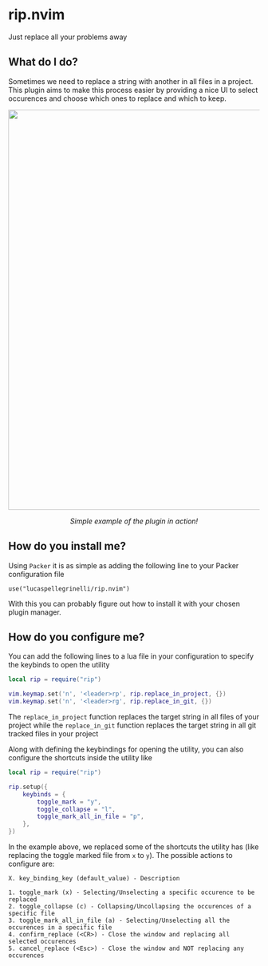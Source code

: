 # rip.nvim

Just replace all your problems away

## What do I do?

Sometimes we need to replace a string with another in all files in a project. This plugin aims to make this process easier by providing a nice UI to select occurences and choose which ones to replace and which to keep.

<p align="center">
    <img src="https://i.imgur.com/4wyFE48.gif" width="800">
</p>

<p align="center">
    <em>Simple example of the plugin in action!</em>
</p>

## How do you install me?

Using `Packer` it is as simple as adding the following line to your Packer configuration file

```use("lucaspellegrinelli/rip.nvim")```

With this you can probably figure out how to install it with your chosen plugin manager.

## How do you configure me?

You can add the following lines to a lua file in your configuration to specify the keybinds to open the utility

```lua
local rip = require("rip")

vim.keymap.set('n', '<leader>rp', rip.replace_in_project, {})
vim.keymap.set('n', '<leader>rg', rip.replace_in_git, {})
```

The `replace_in_project` function replaces the target string in all files of your project while the `replace_in_git` function replaces the target string in all git tracked files in your project

Along with defining the keybindings for opening the utility, you can also configure the shortcuts inside the utility like

```lua
local rip = require("rip")

rip.setup({
    keybinds = {
        toggle_mark = "y",
        toggle_collapse = "l",
        toggle_mark_all_in_file = "p",
    },
})
```

In the example above, we replaced some of the shortcuts the utility has (like replacing the toggle marked file from `x` to `y`). The possible actions to configure are:

```
X. key_binding_key (default_value) - Description

1. toggle_mark (x) - Selecting/Unselecting a specific occurence to be replaced
2. toggle_collapse (c) - Collapsing/Uncollapsing the occurences of a specific file
3. toggle_mark_all_in_file (a) - Selecting/Unselecting all the occurences in a specific file
4. confirm_replace (<CR>) - Close the window and replacing all selected occurences
5. cancel_replace (<Esc>) - Close the window and NOT replacing any occurences
```
